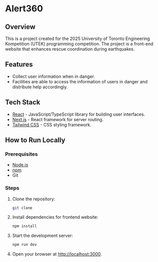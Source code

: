 # Alert360

## Overview

This is a project created for the 2025 University of Toronto Engineering Kompetition (UTEK) programming competition. The
project is a
front-end website that enhances rescue coordination during earthquakes.

## Features

- Collect user information when in danger.
- Facilities are able to access the information of users in danger and distribute help accordingly.

## Tech Stack

- [React](https://reactjs.org) - JavaScript/TypeScript library for building user interfaces.
- [Next.js](https://nextjs.org) - React framework for server routing.
- [Tailwind CSS](https://tailwindcss.com) - CSS styling framework.

## How to Run Locally

### Prerequisites

- [Node.js](https://www.npmjs.com)
- [npm](https://www.npmjs.com)
- Git

### Steps

1. Clone the repository:
   ```bash
   git clone 
   ```
2. Install dependencies for frontend website:
   ```bash
   npm install
   ```
3. Start the development server:
   ```bash
   npm run dev
   ```
4. Open your browser at [http://localhost:3000](http://localhost:3000).

